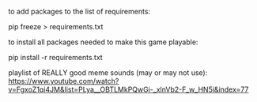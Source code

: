 to add packages to the list of requirements:

pip freeze > requirements.txt

to install all packages needed to make this game playable:

pip install -r requirements.txt

playlist of REALLY good meme sounds (may or may not use):
https://www.youtube.com/watch?v=FgxoZ1qi4JM&list=PLya__OBTLMkPQwGj-_xlnVb2-F_w_HN5i&index=77